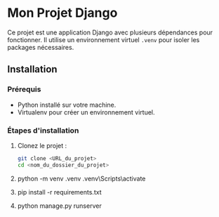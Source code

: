 # Mon Projet Django

Ce projet est une application Django avec plusieurs dépendances pour fonctionner. Il utilise un environnement virtuel `.venv` pour isoler les packages nécessaires.

## Installation

### Prérequis
- Python  installé sur votre machine.
- Virtualenv pour créer un environnement virtuel.

### Étapes d'installation

1. Clonez le projet :

   ```bash
   git clone <URL_du_projet>
   cd <nom_du_dossier_du_projet>
2. python -m venv .venv
.venv\Scripts\activate   

3. pip install -r requirements.txt

4. python manage.py runserver

